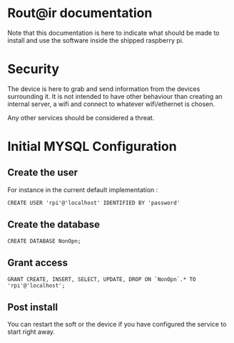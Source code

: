 # Rout@ir documentation

Note that this documentation is here to indicate what should be made to install and use the software inside the shipped raspberry pi.

# Security

The device is here to grab and send information from the devices surrounding it. It is not intended to have other behaviour than creating an internal server, a wifi and connect to whatever wifi/ethernet is chosen.

Any other services should be considered a threat.


# Initial MYSQL Configuration


## Create the user

For instance in the current default implementation :

```
CREATE USER 'rpi'@'localhost' IDENTIFIED BY 'password'
```

## Create the database

```
CREATE DATABASE NonOpn;
```

## Grant access

```
GRANT CREATE, INSERT, SELECT, UPDATE, DROP ON `NonOpn`.* TO 'rpi'@'localhost';
```

## Post install

You can restart the soft or the device if you have configured the service to start right away.
